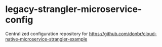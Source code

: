 # legacy-strangler-microservice-config

Centralized configuration repository for https://github.com/donbr/cloud-native-microservice-strangler-example
